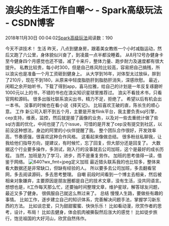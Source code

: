 # 浪尖的生活工作自嘲～ - Spark高级玩法 - CSDN博客
2018年11月30日 00:04:02[Spark高级玩法](https://me.csdn.net/rlnLo2pNEfx9c)阅读数：190

今天不讲技术！
生活
昨天，八点到健身房，跟着美女教练一个小时减脂运动，然后又跑了六公里，身体貌似兴奋了，到凌晨一点半都没睡着。
从8月12号办健身卡至今健身四个月感觉也还不错，减了十来斤，整体力量、跑步耐力及速度都有很大提升。
私教比较贵，每小时300，但是自己练风险比较高，容易把自己搞残，所以浪尖也是准备一个月工资砸到健身上。
从大学到16年，对体型太过放纵，胖到了210斤，现在不到180，从原来中轻度脂肪肝到脂肪肝消失，深感欣慰。
最近，闲暇之余开始听书，下载了得到app，喜马拉雅，给自己的计划是一年反复琢磨听1000元以上的书，不错的书也在浪尖知识星球里推荐过。
浪尖不看技术书，只看官网和源码。
很多出版社联系浪尖出书，精力不足，拒绝了。
希望以后有机会出一本书。
没事的时候也在看小说《择天记》。
比较喜欢王破的直，陈长生的顺心意。
工作
新公司入职不到五个月，主要是开发flink平台，我主要负责sql引擎，cep支持，维表，监控，然后就是接了画像的业务，以及对一些去重统计做了些sql方面的优化，中间也提了几个issue，可惜的是开发了cep没有提交到社区，以前没这种想法，身边的阿里的小伙伴提醒了我。
整个团队合作很好，开发效率高，节奏感强，很喜欢这种合作风格。
这看起来像做总结。
很多粉丝私聊我，让我给他们指导方向，提建议，有时候忙，忘了回复，但大部分还是回复了。
大数据这个行业要多操作，多测试，刚入行的没事就去公司加班，这个是最好的成长历程。
当然，加班是为了学习，进步，而不是重复劳作。
加班的思考值得一读，借鉴于网络。
![640?wx_fmt=jpeg](https://ss.csdn.net/p?https://mmbiz.qpic.cn/mmbiz_jpg/adI0ApTVBFVACg1tecu371UampRceGy8j0N8757cda0ZjRKzqOQ7iaHibCG6Jq13giaUtYBpkpqU98eHQyhM2Qnkg/640?wx_fmt=jpeg)定义加班
最近猎头联系我的也比较多，整体来看大数据还是非常缺口，但缺有经验的人。
所以要多去公司加班，多去翻看官网，多去阅读源码，多去思考整理。
自嘲
前段时间看到一个博主去相亲，然后被相亲对象嫌弃，主要原因是朋友圈都是自己的技术文章，没有生活，没共同语言。
想想也是，it工作每天那么忙，还要抽时间整理文章，维护星球，解答球友问题，最近又多了健身。
很佩服自己就这么熬过来了。
总结
慢慢人生路，要做些有趣的事情。
比如工作，逐步建立自己的知识体系，完善解决问题手法，掌握学习新东西的方法。
比如谈恋爱，只为甜甜蜜蜜、快快乐乐！
比如看动漫，欣赏作者的思考，设计，布局！
比如去健身，体会肌肉被撕裂然后涨大的感觉！
比如徒步旅行，饱览祖国的大好河山，欣赏自然伟作。
